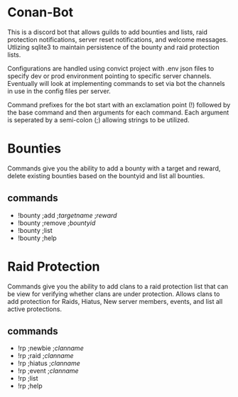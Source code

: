 # Conan-Bot
This is a discord bot that allows guilds to add bounties and lists, raid protection notifications, server reset notifications, and welcome messages.
Utlizing sqlite3 to maintain persistence of the bounty and raid protection lists.

Configurations are handled using convict project with .env json files to specify dev or prod environment pointing to specific server channels. Eventually will look at implementing commands to set via bot the channels in use in the config files per server.

Command prefixes for the bot start with an exclamation point (!) followed by the base command and then arguments for each command.
Each argument is seperated by a semi-colon (;) allowing strings to be utilized.

# Bounties #
Commands give you the ability to add a bounty with a target and reward, delete existing bounties based on the bountyid and list all bounties.
## commands ##
* !bounty ;add ;*targetname* ;*reward*
* !bounty ;remove ;*bountyid*
* !bounty ;list
* !bounty ;help

# Raid Protection #
Commands give you the ability to add clans to a raid protection list that can be view for verifying whether clans are under protection. Allows clans to add protection for Raids, Hiatus, New server members, events, and list all active protections.

## commands ##
* !rp ;newbie ;*clanname*
* !rp ;raid ;*clanname*
* !rp ;hiatus ;*clanname*
* !rp ;event ;*clanname*
* !rp ;list
* !rp ;help